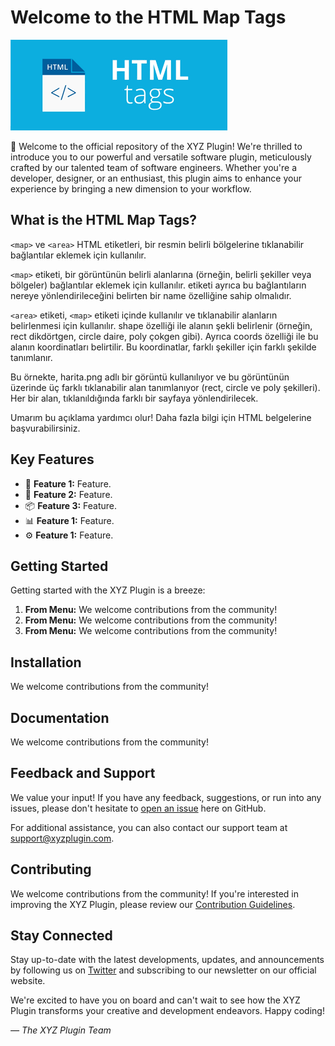 # Welcome to the HTML Map Tags

![Plugin Logo](plugin_logo.png)

👋 Welcome to the official repository of the XYZ Plugin! We're thrilled to introduce you to our powerful and versatile software plugin, meticulously crafted by our talented team of software engineers. Whether you're a developer, designer, or an enthusiast, this plugin aims to enhance your experience by bringing a new dimension to your workflow.

## What is the HTML Map Tags?

`<map>` ve `<area>` HTML etiketleri, bir resmin belirli bölgelerine tıklanabilir bağlantılar eklemek için kullanılır. <br />

`<map>` etiketi, bir görüntünün belirli alanlarına (örneğin, belirli şekiller veya bölgeler) bağlantılar eklemek için kullanılır. <map> etiketi ayrıca bu bağlantıların nereye yönlendirileceğini belirten bir name özelliğine sahip olmalıdır.<br />

`<area>` etiketi, `<map>` etiketi içinde kullanılır ve tıklanabilir alanların belirlenmesi için kullanılır. shape özelliği ile alanın şekli belirlenir (örneğin, rect dikdörtgen, circle daire, poly çokgen gibi). Ayrıca coords özelliği ile bu alanın koordinatları belirtilir. Bu koordinatlar, farklı şekiller için farklı şekilde tanımlanır.<br />

Bu örnekte, harita.png adlı bir görüntü kullanılıyor ve bu görüntünün üzerinde üç farklı tıklanabilir alan tanımlanıyor (rect, circle ve poly şekilleri). Her bir alan, tıklanıldığında farklı bir sayfaya yönlendirilecek.<br />

Umarım bu açıklama yardımcı olur! Daha fazla bilgi için HTML belgelerine başvurabilirsiniz.<br />

## Key Features

- 🚀 **Feature 1:** Feature.
- 🎨 **Feature 2:** Feature.
- 📦 **Feature 3:** Feature.
- 📊 **Feature 1:** Feature.
- ⚙️ **Feature 1:** Feature.

## Getting Started

Getting started with the XYZ Plugin is a breeze:

1. **From Menu:** We welcome contributions from the community!
2. **From Menu:** We welcome contributions from the community!
3. **From Menu:** We welcome contributions from the community!

## Installation

We welcome contributions from the community!

## Documentation

We welcome contributions from the community!

## Feedback and Support

We value your input! If you have any feedback, suggestions, or run into any issues, please don't hesitate to [open an issue](../../issues) here on GitHub.

For additional assistance, you can also contact our support team at support@xyzplugin.com.

## Contributing

We welcome contributions from the community! If you're interested in improving the XYZ Plugin, please review our [Contribution Guidelines](contributing.md).

## Stay Connected

Stay up-to-date with the latest developments, updates, and announcements by following us on [Twitter](https://twitter.com/xyzplugin) and subscribing to our newsletter on our official website.

We're excited to have you on board and can't wait to see how the XYZ Plugin transforms your creative and development endeavors. Happy coding!

*— The XYZ Plugin Team*




